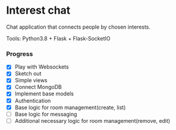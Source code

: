 # Interest chat 

Chat application that connects people by chosen interests.

Tools: Python3.8 + Flask + Flask-SocketIO

### Progress
- [x] Play with Websockets
- [x] Sketch out
- [x] Simple views
- [x] Connect MongoDB
- [x] Implement base models
- [x] Authentication
- [x] Base logic for room management(create, list)
- [ ] Base logic for messaging
- [ ] Additional necessary logic for room management(remove, edit)